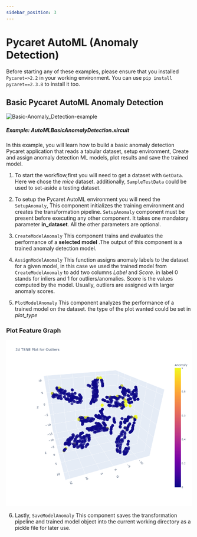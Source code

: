 ```yaml
---
sidebar_position: 3
---
```


# Pycaret AutoML (Anomaly Detection)

Before starting any of these examples, please ensure that you installed <code>Pycaret=>2.2</code> in your working environment. You can use <code>pip install pycaret==2.3.8</code> to install it too.    
## Basic Pycaret AutoML Anomaly Detection

![Basic-Anomaly_Detection-example](pycaret_images/Anomaly_Detection_example.gif)

##### Example: AutoMLBasicAnomalyDetection.xircuit

In this example, you will learn how to build a basic anomaly detection Pycaret application that reads a tabular dataset, setup environment, Create and assign anomaly detection ML models, plot results and save the trained model.

1. To start the workflow,first you will need to get a dataset with  `GetData`. Here we chose the *mice* dataset. additionally, `SampleTestData` could be used to set-aside a testing dataset. 
   
2. To setup the Pycaret AutoML environment you will need the `SetupAnomaly`, This component initializes the training environment and creates the transformation pipeline. `SetupAnomaly` component must be present before executing any other component. It takes one mandatory parameter **in_dataset**. All the other parameters are optional.   
   

3. `CreateModelAnomaly` This component trains and evaluates the performance of a **selected model** .The output of this component is a trained anomaly detection model. 

4. `AssignModelAnomaly` This function assigns anomaly labels to the dataset for a given model, in this case we used the trained model from `CreateModelAnomaly` to add two columns *Label* and *Score*. in label 0 stands for inliers and 1 for outliers/anomalies. Score is the values computed by the model. Usually, outliers are assigned with larger anomaly scores. 
   
5. `PlotModelAnomaly` This component analyzes the performance of a trained model on the dataset. the type of the plot wanted could be set in *plot_type*


### Plot Feature Graph
![TSNE_anomaly](pycaret_images/TSNE_anomaly.png)


6. Lastly, `SaveModelAnomaly` This component saves the transformation pipeline and trained model object into the current working directory as a pickle file for later use.


